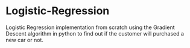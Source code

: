 # Logistic-Regression
Logistic Regression implementation from scratch using the Gradient Descent algorithm in python to find out if the customer will purchased a new car or not.
